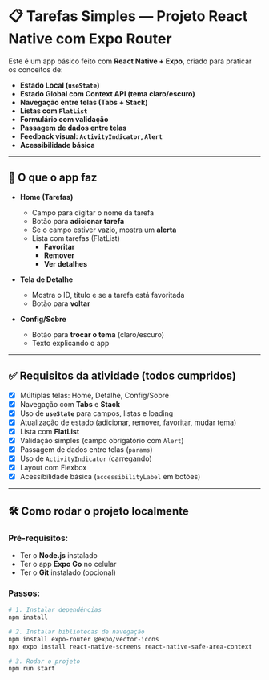 # 📋 Tarefas Simples — Projeto React Native com Expo Router

Este é um app básico feito com **React Native + Expo**, criado para praticar os conceitos de:

- **Estado Local (`useState`)**
- **Estado Global com Context API (tema claro/escuro)**
- **Navegação entre telas (Tabs + Stack)**
- **Listas com `FlatList`**
- **Formulário com validação**
- **Passagem de dados entre telas**
- **Feedback visual: `ActivityIndicator`, `Alert`**
- **Acessibilidade básica**

---

## 📱 O que o app faz

- **Home (Tarefas)**
  - Campo para digitar o nome da tarefa
  - Botão para **adicionar tarefa**
  - Se o campo estiver vazio, mostra um **alerta**
  - Lista com tarefas (FlatList)
    - **Favoritar**
    - **Remover**
    - **Ver detalhes**

- **Tela de Detalhe**
  - Mostra o ID, título e se a tarefa está favoritada
  - Botão para **voltar**

- **Config/Sobre**
  - Botão para **trocar o tema** (claro/escuro)
  - Texto explicando o app

---

## ✅ Requisitos da atividade (todos cumpridos)

- [x] Múltiplas telas: Home, Detalhe, Config/Sobre  
- [x] Navegação com **Tabs** e **Stack**  
- [x] Uso de **`useState`** para campos, listas e loading  
- [x] Atualização de estado (adicionar, remover, favoritar, mudar tema)  
- [x] Lista com **FlatList**  
- [x] Validação simples (campo obrigatório com `Alert`)  
- [x] Passagem de dados entre telas (`params`)  
- [x] Uso de `ActivityIndicator` (carregando)  
- [x] Layout com Flexbox  
- [x] Acessibilidade básica (`accessibilityLabel` em botões)

---

## 🛠️ Como rodar o projeto localmente

### Pré-requisitos:
- Ter o **Node.js** instalado
- Ter o app **Expo Go** no celular
- Ter o **Git** instalado (opcional)

### Passos:

```bash
# 1. Instalar dependências
npm install

# 2. Instalar bibliotecas de navegação
npm install expo-router @expo/vector-icons
npx expo install react-native-screens react-native-safe-area-context

# 3. Rodar o projeto
npm run start
